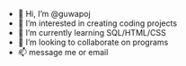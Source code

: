 - 👋 Hi, I’m @guwapoj
- 👀 I’m interested in creating coding projects
- 🌱 I’m currently learning SQL/HTML/CSS
- 💞️ I’m looking to collaborate on programs
- 📫 message me or email


<!---
guwapoj/guwapoj is a ✨ special ✨ repository because its `README.md` (this file) appears on your GitHub profile.
You can click the Preview link to take a look at your changes.
--->
